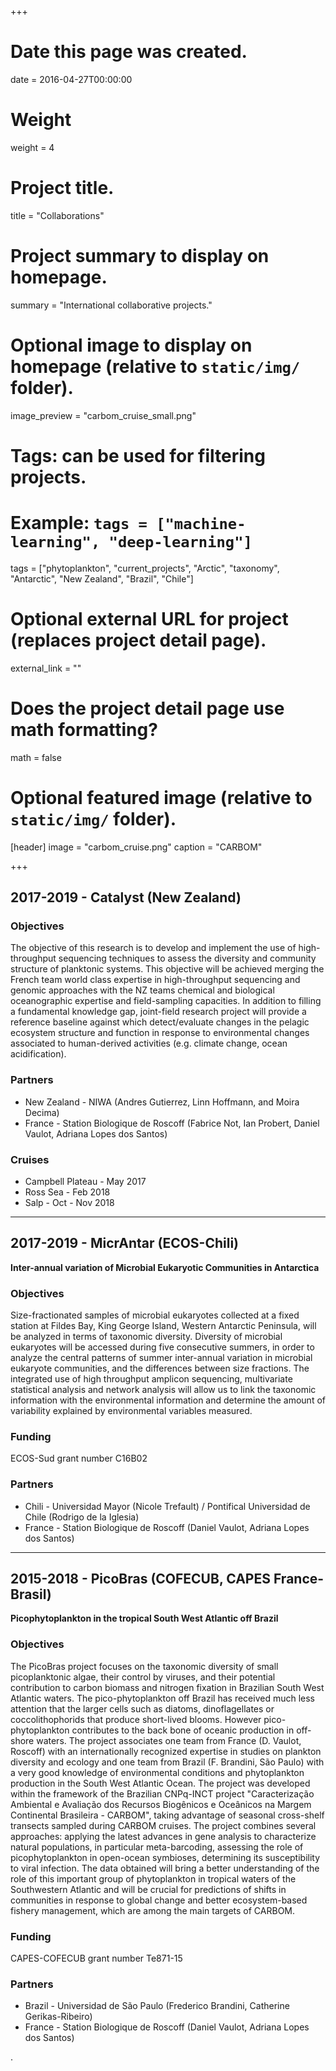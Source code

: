 +++
# Date this page was created.
date = 2016-04-27T00:00:00

# Weight
weight = 4

# Project title.
title = "Collaborations"

# Project summary to display on homepage.
summary = "International collaborative projects."

# Optional image to display on homepage (relative to `static/img/` folder).
image_preview = "carbom_cruise_small.png"

# Tags: can be used for filtering projects.
# Example: `tags = ["machine-learning", "deep-learning"]`
tags = ["phytoplankton", "current_projects", "Arctic", "taxonomy", "Antarctic", "New Zealand", "Brazil", "Chile"]

# Optional external URL for project (replaces project detail page).
external_link = ""

# Does the project detail page use math formatting?
math = false

# Optional featured image (relative to `static/img/` folder).
[header]
image = "carbom_cruise.png"
caption = "CARBOM"

+++

## 2017-2019 - Catalyst (New Zealand)

### Objectives
The objective of this research is to develop and implement the use of high-throughput sequencing techniques to assess the diversity and community structure of planktonic systems. This objective will be achieved merging the French team world class expertise in high-throughput sequencing and genomic approaches with the NZ teams chemical and biological oceanographic expertise and field-sampling capacities.
In addition to filling a fundamental knowledge gap, joint-field research project will provide a reference baseline against which detect/evaluate changes in the pelagic ecosystem structure and function in response to environmental changes associated to human-derived activities (e.g. climate change, ocean acidification).

### Partners
* New Zealand -  NIWA (Andres Gutierrez, Linn Hoffmann, and Moira Decima)
* France - Station Biologique de Roscoff (Fabrice Not, Ian Probert, Daniel Vaulot, Adriana Lopes dos Santos)

### Cruises
* Campbell Plateau - May 2017
* Ross Sea - Feb 2018
* Salp - Oct - Nov 2018

***

## 2017-2019 - MicrAntar (ECOS-Chili)
**Inter-annual variation of Microbial Eukaryotic Communities in Antarctica**

### Objectives
Size-fractionated samples of microbial eukaryotes collected at a fixed station at Fildes Bay, King George Island, Western Antarctic Peninsula, will be analyzed in terms of taxonomic diversity. Diversity of microbial eukaryotes will be accessed during five consecutive summers, in order to analyze the central patterns of summer inter-annual variation in microbial eukaryote communities, and the differences between size fractions. The integrated use of high throughput amplicon sequencing, multivariate statistical analysis and network analysis will allow us to link the taxonomic information with the environmental information and determine the amount of variability explained by environmental variables measured.

### Funding
ECOS-Sud grant number C16B02

### Partners
* Chili -  Universidad Mayor (Nicole Trefault) / Pontifical Universidad de Chile (Rodrigo de la Iglesia)
* France - Station Biologique de Roscoff (Daniel Vaulot, Adriana Lopes dos Santos)

***

## 2015-2018 - PicoBras (COFECUB, CAPES France- Brasil)
**Picophytoplankton in the tropical South West Atlantic off Brazil**

### Objectives
The PicoBras project focuses on the taxonomic diversity of small picoplanktonic algae, their control by viruses, and their potential contribution to carbon biomass and nitrogen fixation in Brazilian South West Atlantic waters. The pico-phytoplankton off Brazil has received much less attention that the larger cells such as diatoms, dinoflagellates or coccolithophorids that produce short-lived blooms.  However pico-phytoplankton contributes to the back bone of oceanic production in off-shore waters. The project associates one team from France (D. Vaulot, Roscoff) with an internationally recognized expertise in studies on plankton diversity and ecology and one team from Brazil (F. Brandini, São Paulo) with a very good knowledge of environmental conditions and phytoplankton production in the South West Atlantic Ocean.    The project was developed within the framework of the Brazilian CNPq-INCT project "Caracterização Ambiental e Avaliação dos Recursos Biogênicos e Oceânicos na Margem Continental Brasileira - CARBOM", taking advantage of seasonal cross-shelf transects sampled during CARBOM cruises.  The project  combines several approaches: applying the latest advances in gene analysis to characterize natural populations, in particular meta-barcoding, assessing the role of picophytoplankton in open-ocean symbioses, determining its susceptibility to viral infection. The data obtained will bring a better understanding of the role of this important group of phytoplankton in tropical waters of the Southwestern Atlantic and will be crucial for predictions of shifts in communities in response to global change and better ecosystem-based fishery management, which are among the main targets of CARBOM.

### Funding
CAPES-COFECUB grant number Te871-15

### Partners
* Brazil -  Universidad de São Paulo (Frederico Brandini, Catherine Gerikas-Ribeiro)
* France - Station Biologique de Roscoff (Daniel Vaulot, Adriana Lopes dos Santos)


.
